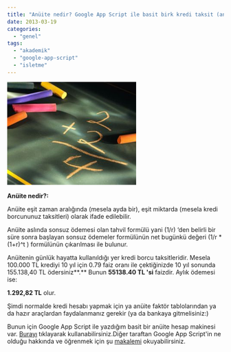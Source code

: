 ```yaml
---
title: "Anüite nedir? Google App Script ile basit birk kredi taksit (anüite) hesap makinesi denemem"
date: 2013-03-19
categories: 
  - "genel"
tags: 
  - "akademik"
  - "google-app-script"
  - "isletme"
---
```


  

[![](/images/16e6d-tebesir.jpg)](https://suatatan.wordpress.com/wp-content/uploads/2013/03/16e6d-tebesir.jpg)

**Anüite nedir?:**  

Anüite eşit zaman aralığında (mesela ayda bir), eşit miktarda (mesela kredi borcununuz taksitleri) olarak ifade edilebilir.

Anüite aslında sonsuz ödemesi olan tahvil formülü yani (1/r) ‘den belirli bir süre sonra başlayan sonsuz ödemeler formülünün net bugünkü değeri (1/r \*(1+r)^t ) formülünün çıkarılması ile bulunur. 

  

Anüitenin günlük hayatta kullanıldığı yer kredi borcu taksitleridir. Mesela 100.000 TL krediyi 10 yıl için 0.79 faiz oranı ile çektiğinizde 10 yıl sonunda 155.138,40 TL ödersiniz**.** Bunun **55138.40 TL 'si** faizdir. Aylık ödemesi ise:

**1.292,82 TL** olur.

Şimdi normalde kredi hesabı yapmak için ya anüite faktör tablolarından ya da hazır araçlardan faydalanmanız gerekir (ya da bankaya gitmelisiniz:)

  
Bunun için Google App Script ile yazdığım basit bir anüite hesap makinesi var. [Burayı](https://chrome.google.com/webstore/detail/konut-kredisi-hesap-makin/cnhjoiaomlnfnpfkkkpmimfmfnjjieag?hl=tr) tıklayarak kullanabilirsiniz.Diğer taraftan Google App Script'in ne olduğu hakkında ve öğrenmek için şu [makalemi](http://blog.suatatan.com/2012/10/google-app-script-ile-basit-bir-mesaj.html#.UUheuzfy308) okuyabilirsiniz.
